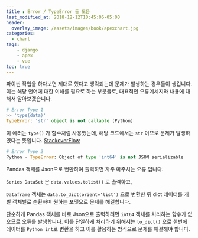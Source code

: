 ```yaml
---
title : Error / TypeError 들 모음
last_modified_at: 2018-12-12T10:45:06-05:00
header:
  overlay_image: /assets/images/book/apexchart.jpg
categories:
  - chart
tags: 
    - django
    - apex
    - vue
toc: true 
---
```


파이썬 작업을 하다보면 제대로 했다고 생각되는데 문제가 발생하는 경우들이 생깁니다. 이는 해당 언어에 대한 이해를 필요로 하는 부분들로, 대표적인 오류메세지와 내용에 대해서 알아보겠습니다.

```python
# Error Type 1
>> 'type(data)'
TypeError: 'str' object is not callable (Python)
```

이 에러는 `type()` 가 함수처럼 사용했는데, 해당 코드에서는 `str` 이므로 문제가 발생하였다는 뜻입니다. [StackoverFlow](https://stackoverflow.com/questions/6039605/typeerror-str-object-is-not-callable-python)


```python
# Error Type 2
Python - TypeError: Object of type 'int64' is not JSON serializable
```

Pandas 객체를 Json으로 변환하여 출력하면 자주 마주치는 오류 입니다. 

`Series DataSet` 은 `data.values.tolist()`  로 출력하고, 

`Dataframe` 객체는 `data.to_dict(orient='list')` 으로 변환한 뒤 dict 데이터를 개별 객체별로 순환하며 원하는 포맷으로  문제를 해결합니다.

단순하게 Pandas 객체를 바로 Json으로 출력하려면 `int64` 객체를 처리하는 함수가 없으므로 오류를 발생합니다. 이를 단일하게 처리하기 위해서는 `to_dict()` 으로 한번에 데이터를 `Python int`로 변환을 하고 이를 활용하는 방식으로 문제를 해결해야 합니다.

